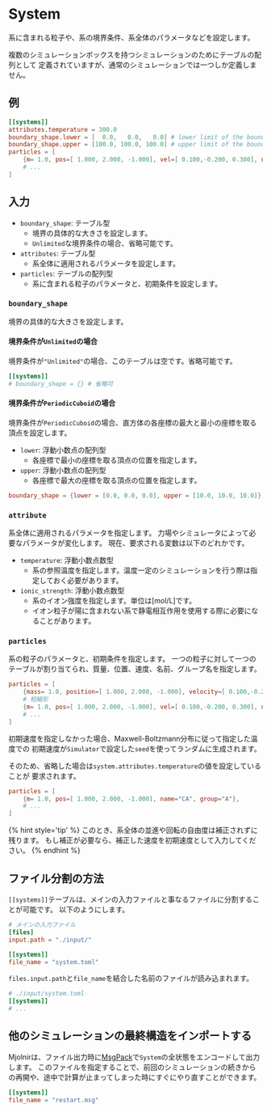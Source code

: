 # System

系に含まれる粒子や、系の境界条件、系全体のパラメータなどを設定します。

複数のシミュレーションボックスを持つシミュレーションのためにテーブルの配列として
定義されていますが、通常のシミュレーションでは一つしか定義しません。

## 例

```toml
[[systems]]
attributes.temperature = 300.0
boundary_shape.lower = [  0.0,   0.0,   0.0] # lower limit of the boundary
boundary_shape.upper = [100.0, 100.0, 100.0] # upper limit of the boundary
particles = [
    {m= 1.0, pos=[ 1.000, 2.000, -1.000], vel=[ 0.100,-0.200, 0.300], name="CA", group="A"},
    # ...
]
```

## 入力

- `boundary_shape`: テーブル型
  - 境界の具体的な大きさを設定します。
  - `Unlimited`な境界条件の場合、省略可能です。
- `attributes`: テーブル型
  - 系全体に適用されるパラメータを設定します。
- `particles`: テーブルの配列型
  - 系に含まれる粒子のパラメータと、初期条件を設定します。

### `boundary_shape`

境界の具体的な大きさを設定します。

#### 境界条件が`Unlimited`の場合

境界条件が`"Unlimited"`の場合、このテーブルは空です。省略可能です。

```toml
[[systems]]
# boundary_shape = {} # 省略可
```

#### 境界条件が`PeriodicCuboid`の場合

境界条件が`PeriodicCuboid`の場合、直方体の各座標の最大と最小の座標を取る頂点を設定します。

- `lower`: 浮動小数点の配列型
  - 各座標で最小の座標を取る頂点の位置を指定します。
- `upper`: 浮動小数点の配列型
  - 各座標で最大の座標を取る頂点の位置を指定します。

```toml
boundary_shape = {lower = [0.0, 0.0, 0.0], upper = [10.0, 10.0, 10.0]}
```

### `attribute`

系全体に適用されるパラメータを指定します。
力場やシミュレータによって必要なパラメータが変化します。
現在、要求される変数は以下のどれかです。

- `temperature`: 浮動小数点数型
  - 系の参照温度を指定します。温度一定のシミュレーションを行う際は指定しておく必要があります。
- `ionic_strength`: 浮動小数点数型
  - 系のイオン強度を指定します。単位は[mol/L]です。
  - イオン粒子が陽に含まれない系で静電相互作用を使用する際に必要になることがあります。

### `particles`

系の粒子のパラメータと、初期条件を指定します。
一つの粒子に対して一つのテーブルが割り当てられ、質量、位置、速度、名前、グループ名を指定します。

```toml
particles = [
    {mass= 1.0, position=[ 1.000, 2.000, -1.000], velocity=[ 0.100,-0.200, 0.300], name="CA", group="A"},
    # 短縮形
    {m= 1.0, pos=[ 1.000, 2.000, -1.000], vel=[ 0.100,-0.200, 0.300], name="CA", group="A"},
    # ...
]
```

初期速度を指定しなかった場合、Maxwell-Boltzmann分布に従って指定した温度での
初期速度が`Simulator`で設定した`seed`を使ってランダムに生成されます。

そのため、省略した場合は`system.attributes.temperature`の値を設定していることが
要求されます。

```toml
particles = [
    {m= 1.0, pos=[ 1.000, 2.000, -1.000], name="CA", group="A"},
    # ...
]
```

{% hint style='tip' %}
このとき、系全体の並進や回転の自由度は補正されずに残ります。
もし補正が必要なら、補正した速度を初期速度として入力してください。
{% endhint %}

## ファイル分割の方法

`[[systems]]`テーブルは、メインの入力ファイルと事なるファイルに分割することが可能です。
以下のようにします。

```toml
# メインの入力ファイル
[files]
input.path = "./input/"

[[systems]]
file_name = "system.toml"
```

`files.input.path`と`file_name`を結合した名前のファイルが読み込まれます。

```toml
# ./input/system.toml
[[systems]]
# ...
```

## 他のシミュレーションの最終構造をインポートする

Mjolnirは、ファイル出力時に[MsgPack](https://msgpack.org/)で`System`の全状態をエンコードして出力します。
このファイルを指定することで、前回のシミュレーションの続きからの再開や、途中で計算が止まってしまった時にすぐにやり直すことができます。

```toml
[[systems]]
file_name = "restart.msg"
```

